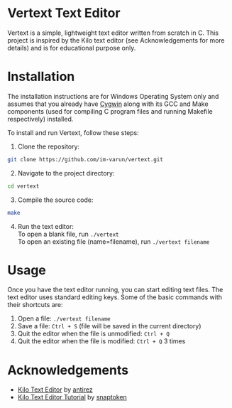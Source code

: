 # Vertext Text Editor

Vertext is a simple, lightweight text editor written from scratch in C. This project is inspired by the Kilo text editor (see Acknowledgements for more details) and is for educational purpose only.

# Installation

The installation instructions are for Windows Operating System only and assumes that you already have [Cygwin](https://www.cygwin.com/) along with its GCC and Make components (used for compiling C program files and running Makefile respectively) installed.

To install and run Vertext, follow these steps:  

1. Clone the repository:  
```sh
git clone https://github.com/im-varun/vertext.git
```  

2. Navigate to the project directory:  
```sh
cd vertext
```  

3. Compile the source code:  
```sh
make
```  

4. Run the text editor:  
To open a blank file, run `./vertext`  
To open an existing file (name=filename), run `./vertext filename`

# Usage

Once you have the text editor running, you can start editing text files. The text editor uses standard editing keys. Some of the basic commands with their shortcuts are:  
1. Open a file: `./vertext filename`  
2. Save a file: `Ctrl + S` (file will be saved in the current directory)  
3. Quit the editor when the file is unmodified: `Ctrl + Q`  
4. Quit the editor when the file is modified: `Ctrl + Q` 3 times

# Acknowledgements
- [Kilo Text Editor](https://github.com/antirez/kilo) by [antirez](https://github.com/antirez)
- [Kilo Text Editor Tutorial](https://viewsourcecode.org/snaptoken/kilo/) by [snaptoken](https://github.com/snaptoken)